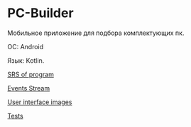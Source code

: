 # PC-Builder

Мобильное приложение для подбора комплектующих пк.

ОС: Android  

Язык: Kotlin.

[SRS of program](https://github.com/AxxlLN/PC-Builder/blob/main/docs/requirements/SRS.md)

[Events Stream](https://github.com/AxxlLN/PC-Builder/blob/main/docs/requirements/events-stream.md)

[User interface images](https://github.com/AxxlLN/PC-Builder/tree/main/docs/mockups)

[Tests]()
